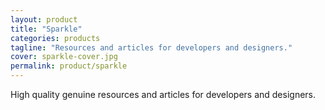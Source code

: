 ```yaml
---
layout: product
title: "Sparkle"
categories: products
tagline: "Resources and articles for developers and designers."
cover: sparkle-cover.jpg
permalink: product/sparkle
---
```


High quality genuine resources and articles for developers and designers.
<!--more-->
